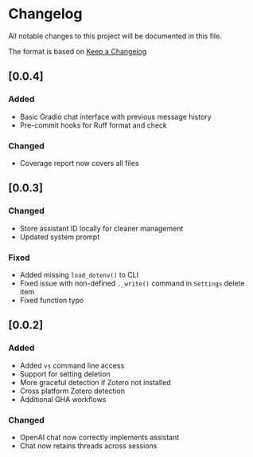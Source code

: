 # Changelog

All notable changes to this project will be documented in this file.

The format is based on [Keep a Changelog](https://keepachangelog.com/en/1.1.0/)

## [0.0.4]
### Added
- Basic Gradio chat interface with previous message history
- Pre-commit hooks for Ruff format and check
### Changed
- Coverage report now covers all files

## [0.0.3]
### Changed
- Store assistant ID locally for cleaner management
- Updated system prompt
### Fixed
- Added missing `load_dotenv()` to CLI
- Fixed issue with non-defined `._write()` command in `Settings` delete item
- Fixed function typo

## [0.0.2]
### Added
- Added `vs` command line access
- Support for setting deletion
- More graceful detection if Zotero not installed
- Cross platform Zotero detection
- Additional GHA workflows
### Changed
- OpenAI chat now correctly implements assistant
- Chat now retains threads across sessions
